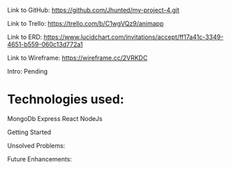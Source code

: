 Link to GitHub:
https://github.com/Jhunted/my-project-4.git

Link to Trello:
https://trello.com/b/C1wgVQz9/animapp

Link to ERD:
https://www.lucidchart.com/invitations/accept/ff17a41c-3349-4651-b559-060c13d772a1

Link to Wireframe:
https://wireframe.cc/2VRKDC


Intro:
Pending

<h1>Technologies used:</h1>
<p>MongoDb
Express
React
NodeJs</p>

Getting Started


Unsolved Problems:



Future Enhancements:
